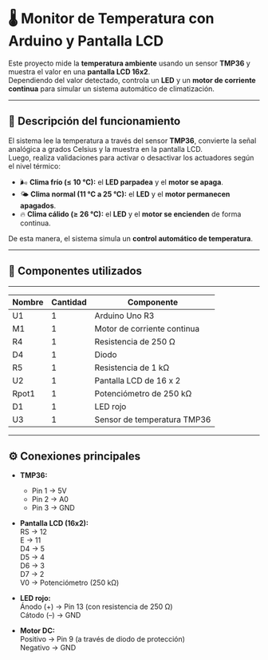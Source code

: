 # 🌡️ Monitor de Temperatura con Arduino y Pantalla LCD

Este proyecto mide la **temperatura ambiente** usando un sensor **TMP36** y muestra el valor en una **pantalla LCD 16x2**.  
Dependiendo del valor detectado, controla un **LED** y un **motor de corriente continua** para simular un sistema automático de climatización.

---

## 🧠 Descripción del funcionamiento

El sistema lee la temperatura a través del sensor **TMP36**, convierte la señal analógica a grados Celsius y la muestra en la pantalla LCD.  
Luego, realiza validaciones para activar o desactivar los actuadores según el nivel térmico:

- 🌬️ **Clima frío (≤ 10 °C):** el **LED parpadea** y el **motor se apaga**.  
- 🌤️ **Clima normal (11 °C a 25 °C):** el **LED** y el **motor permanecen apagados**.  
- 🔥 **Clima cálido (≥ 26 °C):** el **LED** y el **motor se encienden** de forma continua.

De esta manera, el sistema simula un **control automático de temperatura**.

---

## 🧩 Componentes utilizados
___________________________________________________
| Nombre | Cantidad |         Componente          |
|--------|----------|-----------------------------|
| U1     |     1    | Arduino Uno R3              |
| M1     |     1    | Motor de corriente continua |
| R4     |     1    | Resistencia de 250 Ω        |
| D4     |     1    | Diodo                       |
| R5     |     1    | Resistencia de 1 kΩ         |
| U2     |     1    | Pantalla LCD de 16 x 2      |
| Rpot1  |     1    | Potenciómetro de 250 kΩ     |
| D1     |     1    | LED rojo                    |
| U3     |     1    | Sensor de temperatura TMP36 |

---

## ⚙️ Conexiones principales

- **TMP36:**  
  - Pin 1 → 5V  
  - Pin 2 → A0  
  - Pin 3 → GND  

- **Pantalla LCD (16x2):**  
  RS → 12  
  E → 11  
  D4 → 5  
  D5 → 4  
  D6 → 3  
  D7 → 2  
  V0 → Potenciómetro (250 kΩ)

- **LED rojo:**  
  Ánodo (+) → Pin 13 (con resistencia de 250 Ω)  
  Cátodo (–) → GND  

- **Motor DC:**  
  Positivo → Pin 9 (a través de diodo de protección)  
  Negativo → GND  
